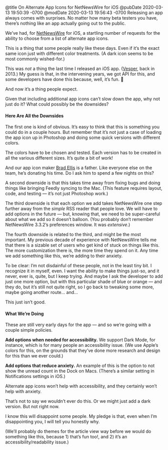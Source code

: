 @title On Alternate App Icons for NetNewsWire for iOS
@pubDate 2020-03-13 19:50:39 -0700
@modDate 2020-03-13 19:56:43 -0700
Releasing an app always comes with surprises. No matter how many beta testers you have, there’s nothing like an app actually going out to the public.

We’ve had, for [NetNewsWire](https://ranchero.com/netnewswire/) for iOS, a startling number of requests for the ability to choose from a list of alternate app icons.

This is a thing that some people really like these days. Even if it’s the exact same icon just with different color treatments. (A dark icon seems to be most commonly wished-for.)

This was *not* a thing the last time I released an iOS app. ([Vesper](https://github.com/brentsimmons/Vesper), back in 2013.) My guess is that, in the intervening years, we got API for this, and some developers have done this because, well, it’s fun. 🍕

And now it’s a thing people expect.

Given that including additional app icons can’t slow down the app, why not just do it? What could possibly be the downsides?

#### Here Are All the Downsides

The first one is kind of obvious. It’s easy to think that this is something you could do in a couple hours. But remember that it’s not just a case of loading the app icon up in Photoshop and doing some quick versions with different colors.

The colors have to be chosen and tested. Each version has to be created in all the various different sizes. It’s quite a bit of work!

And our app icon maker [Brad Ellis](https://twitter.com/bradellis) is a father. Like everyone else on the team, he’s donating his time. Do I ask him to spend a few nights on this?

A second downside is that this takes time away from fixing bugs and doing things like bringing Feedly syncing to the Mac. (This feature requires layout, code, and testing — it’s not just Photoshop work.)

The third downside is that each option we add takes NetNewsWire one step further away from the *simple* RSS reader that people love. We will have to add options in the future — but, knowing that, we need to be super-careful about what we add so it doesn’t balloon. (You probably don’t remember NetNewsWire 3.3.2’s preferences window. It was *extensive*.)

The fourth downside is related to the third, and might be the most important. My previous decade of experience with NetNewsWire tells me that there is a sizable set of users who get kind of stuck on things like this. The more customization there is, the more time they spend on it. Any time we add something like this, we’re adding to their anxiety.

To be clear: I’m not disdainful of these people, not in the least tiny bit. I recognize it in myself, even. I want the ability to make things just-so, and it never, ever is, quite, but I keep trying. And maybe I ask the developer to add just one more option, but with this particular shade of blue or orange — and they do, but it’s still not quite right, so I go back to tweaking some more, maybe going another route… and…

This just isn’t good.

#### What We’re Doing

These are still very early days for the app — and so we’re going with a couple simple policies.

<b>Add options when needed for accessibility.</b> We support Dark Mode, for instance, which is for many people an accessibility issue. (We use Apple’s colors for this, on the grounds that they’ve done more research and design for this than we ever could.)

<b>Add options that reduce anxiety.</b> An example of this is the option to not show the unread count in the Dock on Macs. (There’s a similar setting in Notifications settings in iOS.)

Alternate app icons won’t help with accessibility, and they certainly won’t help with anxiety.

That’s not to say we wouldn’t ever do this. Or we might just add a dark version. But not right now.

I know this will disappoint some people. My pledge is that, even when I’m disappointing you, I will tell you honestly why.

(We’ll probably do themes for the article view way before we would do something like this, because 1) that’s fun too!, and 2) it’s an accessibility/readability issue.)

